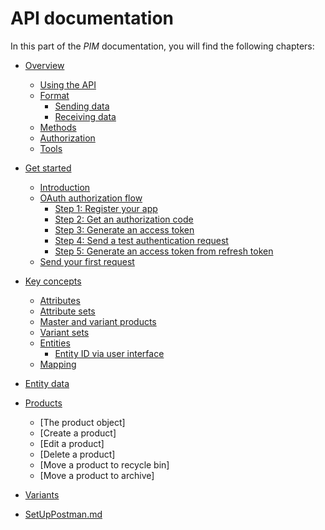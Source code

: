 # API documentation

In this part of the *PIM* documentation, you will find the following chapters:

- [Overview](./01_Overview.md)
    - [Using the API](./01_Overview.md#using-the-api)
    - [Format](./01_Overview.md#format)
        - [Sending data](./01_Overview.md#sending-data)
        - [Receiving data](./01_Overview.md#receiving-data)
    - [Methods](./01_Overview.md#methods)
    - [Authorization](./01_Overview.md#authorization)
    - [Tools](./01_Overview.md#tools)


- [Get started](./02_GetStarted.md)
    - [Introduction](./02_GetStarted.md#introduction)
    - [OAuth authorization flow](./02_GetStarted.md#oAuth-authorization-flow)
        - [Step 1: Register your app](./02_GetStarted.md#step-1-register-your-app)
        - [Step 2: Get an authorization code](./02_GetStarted.md#step-2-get-an-authorization-code)
        - [Step 3: Generate an access token](./02_GetStarted.md#step-3-generate-an-access-token)
        - [Step 4: Send a test authentication request](./02_GetStarted.md#step-4-send-a-test-authentication-request)
        - [Step 5: Generate an access token from refresh token](./02_GetStarted.md#step-5-generate-an-access-token-from-refresh-token)
    - [Send your first request](./02_GetStarted.md#send-your-first-request)


- [Key concepts](./03_KeyConcepts.md)
    - [Attributes](./03_KeyConcepts.md#attributes)
    - [Attribute sets](./03_KeyConcepts.md#attribute-sets)
    - [Master and variant products](./03_KeyConcepts.md#master-and-variant-products)
    - [Variant sets](./03_KeyConcepts.md#variant-sets)
    - [Entities](./03_KeyConcepts.md#entities)
        - [Entity ID via user interface](./03_KeyConcepts.md#entity-id-via-user-interface)
    - [Mapping](./03_KeyConcepts.md#variant-sets#mapping)


- [Entity data](./04_EntityData.md)

- [Products](./05_Products.md)
    - [The product object]
    - [Create a product]
    - [Edit a product]
    - [Delete a product]
    - [Move a product to recycle bin]
    - [Move a product to archive]


- [Variants](./06_Variants.md)


- [SetUpPostman.md](./07_SetUpPostman.md)



    